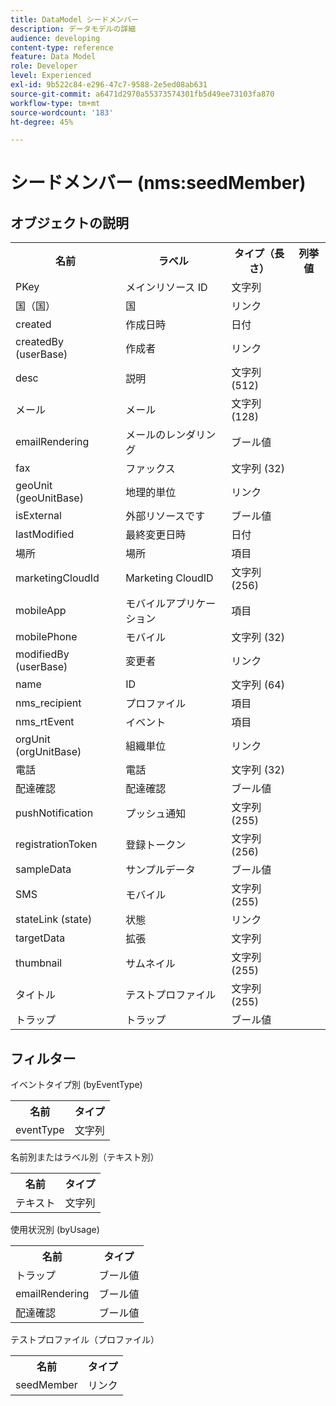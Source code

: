 ```yaml
---
title: DataModel シードメンバー
description: データモデルの詳細
audience: developing
content-type: reference
feature: Data Model
role: Developer
level: Experienced
exl-id: 9b522c84-e296-47c7-9588-2e5ed08ab631
source-git-commit: a6471d2970a55373574301fb5d49ee73103fa870
workflow-type: tm+mt
source-wordcount: '183'
ht-degree: 45%

---
```


# シードメンバー (nms:seedMember)

## オブジェクトの説明

<table>
               <tr>
                  <th>名前</th>
                  <th>ラベル</th>
                  <th>タイプ（長さ）</th>
                  <th>列挙値</th>
               </tr>
               <tr>
                  <td>PKey</td>
                  <td>メインリソース ID</td>
                  <td>文字列 </td>
                  <td> </td>
               </tr>
               <tr>
                  <td>国（国）</td>
                  <td>国</td>
                  <td>リンク </td>
                  <td> </td>
               </tr>
               <tr>
                  <td>created</td>
                  <td>作成日時</td>
                  <td>日付 </td>
                  <td> </td>
               </tr>
               <tr>
                  <td>createdBy (userBase)</td>
                  <td>作成者</td>
                  <td>リンク </td>
                  <td> </td>
               </tr>
               <tr>
                  <td>desc</td>
                  <td>説明</td>
                  <td>文字列 (512)</td>
                  <td> </td>
               </tr>
               <tr>
                  <td>メール</td>
                  <td>メール</td>
                  <td>文字列 (128)</td>
                  <td> </td>
               </tr>
               <tr>
                  <td>emailRendering</td>
                  <td>メールのレンダリング</td>
                  <td>ブール値 </td>
                  <td> </td>
               </tr>
               <tr>
                  <td>fax</td>
                  <td>ファックス</td>
                  <td>文字列 (32)</td>
                  <td> </td>
               </tr>
               <tr>
                  <td>geoUnit (geoUnitBase)</td>
                  <td>地理的単位</td>
                  <td>リンク </td>
                  <td> </td>
               </tr>
               <tr>
                  <td>isExternal</td>
                  <td>外部リソースです</td>
                  <td>ブール値 </td>
                  <td> </td>
               </tr>
               <tr>
                  <td>lastModified</td>
                  <td>最終変更日時</td>
                  <td>日付 </td>
                  <td> </td>
               </tr>
               <tr>
                  <td>場所</td>
                  <td>場所</td>
                  <td>項目 </td>
                  <td> </td>
               </tr>
               <tr>
                  <td>marketingCloudId</td>
                  <td>Marketing CloudID</td>
                  <td>文字列 (256)</td>
                  <td> </td>
               </tr>
               <tr>
                  <td>mobileApp</td>
                  <td>モバイルアプリケーション</td>
                  <td>項目 </td>
                  <td> </td>
               </tr>
               <tr>
                  <td>mobilePhone</td>
                  <td>モバイル</td>
                  <td>文字列 (32)</td>
                  <td> </td>
               </tr>
               <tr>
                  <td>modifiedBy (userBase)</td>
                  <td>変更者</td>
                  <td>リンク </td>
                  <td> </td>
               </tr>
               <tr>
                  <td>name</td>
                  <td>ID</td>
                  <td>文字列 (64)</td>
                  <td> </td>
               </tr>
               <tr>
                  <td>nms_recipient</td>
                  <td>プロファイル</td>
                  <td>項目 </td>
                  <td> </td>
               </tr>
               <tr>
                  <td>nms_rtEvent</td>
                  <td>イベント</td>
                  <td>項目 </td>
                  <td> </td>
               </tr>
               <tr>
                  <td>orgUnit (orgUnitBase)</td>
                  <td>組織単位</td>
                  <td>リンク </td>
                  <td> </td>
               </tr>
               <tr>
                  <td>電話</td>
                  <td>電話</td>
                  <td>文字列 (32)</td>
                  <td> </td>
               </tr>
               <tr>
                  <td>配達確認</td>
                  <td>配達確認</td>
                  <td>ブール値 </td>
                  <td> </td>
               </tr>
               <tr>
                  <td>pushNotification</td>
                  <td>プッシュ通知</td>
                  <td>文字列 (255)</td>
                  <td> </td>
               </tr>
               <tr>
                  <td>registrationToken</td>
                  <td>登録トークン</td>
                  <td>文字列 (256)</td>
                  <td> </td>
               </tr>
               <tr>
                  <td>sampleData</td>
                  <td>サンプルデータ</td>
                  <td>ブール値 </td>
                  <td> </td>
               </tr>
               <tr>
                  <td>SMS</td>
                  <td>モバイル</td>
                  <td>文字列 (255)</td>
                  <td> </td>
               </tr>
               <tr>
                  <td>stateLink (state)</td>
                  <td>状態</td>
                  <td>リンク </td>
                  <td> </td>
               </tr>
               <tr>
                  <td>targetData</td>
                  <td>拡張</td>
                  <td>文字列 </td>
                  <td> </td>
               </tr>
               <tr>
                  <td>thumbnail</td>
                  <td>サムネイル</td>
                  <td>文字列 (255)</td>
                  <td> </td>
               </tr>
               <tr>
                  <td>タイトル</td>
                  <td>テストプロファイル</td>
                  <td>文字列 (255)</td>
                  <td> </td>
               </tr>
               <tr>
                  <td>トラップ</td>
                  <td>トラップ</td>
                  <td>ブール値 </td>
                  <td> </td>
               </tr>
            </table>

## フィルター

イベントタイプ別 (byEventType)

<table>
        <tr>
        <th>名前</th>
        <th>タイプ</th>
        </tr>
        <tr>
        <td>eventType</td>
        <td>文字列</td>
        </tr>
    </table>

名前別またはラベル別（テキスト別）

<table>
        <tr>
        <th>名前</th>
        <th>タイプ</th>
        </tr>
        <tr>
        <td>テキスト</td>
        <td>文字列</td>
        </tr>
    </table>

使用状況別 (byUsage)

<table>
        <tr>
        <th>名前</th>
        <th>タイプ</th>
        </tr>
        <tr>
        <td>トラップ</td>
        <td>ブール値</td>
        </tr>
        <tr>
        <td>emailRendering</td>
        <td>ブール値</td>
        </tr>
        <tr>
        <td>配達確認</td>
        <td>ブール値</td>
        </tr>
    </table>

テストプロファイル（プロファイル）

<table>
    <tr>
    <th>名前</th>
    <th>タイプ</th>
    </tr>
    <tr>
    <td>seedMember</td>
    <td>リンク</td>
    </tr>
</table>
